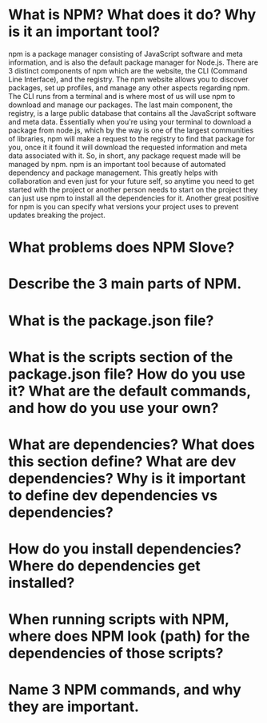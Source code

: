 # What is NPM? What does it do? Why is it an important tool?
npm is a package manager consisting of JavaScript software and meta information, and is also the default package manager for Node.js. There are 3 distinct components of npm which are the website, the CLI (Command Line Interface), and the registry. The npm website allows you to discover packages, set up profiles, and manage any other aspects regarding npm. The CLI runs from a terminal and is where most of us will use npm to download and manage our packages. The last main component, the registry, is a large public database that contains all the JavaScript software and meta data. 
Essentially when you're using your terminal to download a package from node.js, which by the way is one of the largest communities of libraries, npm will make a request to the registry to find that package for you, once it it found it will download the requested information and meta data associated with it. So, in short, any package request made will be managed by npm.
npm is an important tool because of automated dependency and package management. This greatly helps with collaboration and even just for your future self, so anytime you need to get started with the project or another person needs to start on the project they can just use npm to install all the dependencies for it. Another great positive for npm is you can specify what versions your project uses to prevent updates breaking the project.

# What problems does NPM Slove?
# Describe the 3 main parts of NPM.
# What is the package.json file?
# What is the scripts section of the package.json file? How do you use it? What are the default commands, and how do you use your own?
# What are dependencies? What does this section define? What are dev dependencies? Why is it important to define dev dependencies vs dependencies?
# How do you install dependencies? Where do dependencies get installed?
# When running scripts with NPM, where does NPM look (path) for the dependencies of those scripts?
# Name 3 NPM commands, and why they are important.
